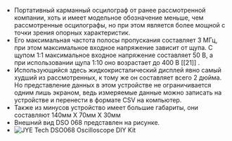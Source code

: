 - Портативный карманный осцилограф от ранее рассмотренной компании, хоть и имеет модельное обозначение меньше, чем рассмотренные осцилографы, но при этом является более мощной с точки зрения опорных характеристик.
- Его максимальная частота полосы пропускания составляет 3 МГц, при этом максимальное входное напряжение зависит от щупа. С щупом 1:1 максимальное входное напряжение составляет 50 В, а при использовании щупа 1:10 оно возрастает до 400 В [[21]] .
- Использующийся здесь жидкокристалический дисплей явно самый худший из рассмотренных, к тому же он составляет всего 2 дюйма. Но представление данных в этом устройстве не ограничивается одним лишь экраном, ведь измеряемые данные можно записать на устройстве и перенести в формате CSV на компьютер.
- Также из минусов устройство имеет большие габариты, они составляют 140мм X 70мм X 30мм
- Внешний вид DSO 068 представлен на рисунке.
- ![JYE Tech DSO068 Oscilloscope DIY Kit](https://www.elektor.com/cdn/shop/files/dso068-case.jpg?v=1698680741)